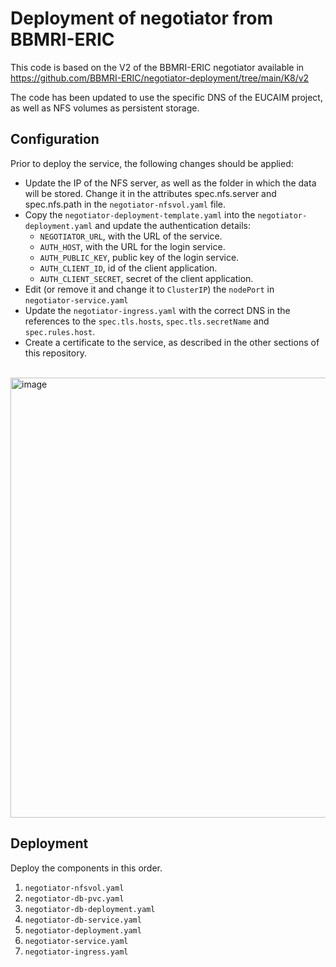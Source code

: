 # Deployment of negotiator from BBMRI-ERIC

This code is based on the V2 of the BBMRI-ERIC negotiator available in https://github.com/BBMRI-ERIC/negotiator-deployment/tree/main/K8/v2

The code has been updated to use the specific DNS of the EUCAIM project, as well as NFS volumes as persistent storage.

## Configuration
Prior to deploy the service, the following changes should be applied:
- Update the IP of the NFS server, as well as the folder in which the data will be stored. Change it in the attributes spec.nfs.server and spec.nfs.path in the `negotiator-nfsvol.yaml` file.
- Copy the  `negotiator-deployment-template.yaml` into the `negotiator-deployment.yaml` and update the authentication details:
  - `NEGOTIATOR_URL`, with the URL of the service.
  - `AUTH_HOST`, with the URL for the login service.
  - `AUTH_PUBLIC_KEY`, public key of the login service.
  - `AUTH_CLIENT_ID`, id of the client application.
  - `AUTH_CLIENT_SECRET`, secret of the client application.
- Edit (or remove it and change it to `ClusterIP`) the `nodePort` in `negotiator-service.yaml`
- Update the `negotiator-ingress.yaml` with the correct DNS in the references to the `spec.tls.hosts`, `spec.tls.secretName` and `spec.rules.host`.
- Create a certificate to the service, as described in the other sections of this repository.

<br>

<img width="704" alt="image" src="https://github.com/EUCAIM/k8s-deployments/assets/100042312/34580878-7835-41d7-aac1-a522fe4f310b">


## Deployment

Deploy the components in this order.
1. `negotiator-nfsvol.yaml`
2. `negotiator-db-pvc.yaml`
3. `negotiator-db-deployment.yaml`
4. `negotiator-db-service.yaml`
5. `negotiator-deployment.yaml`
6. `negotiator-service.yaml`
7. `negotiator-ingress.yaml` 
              

    
